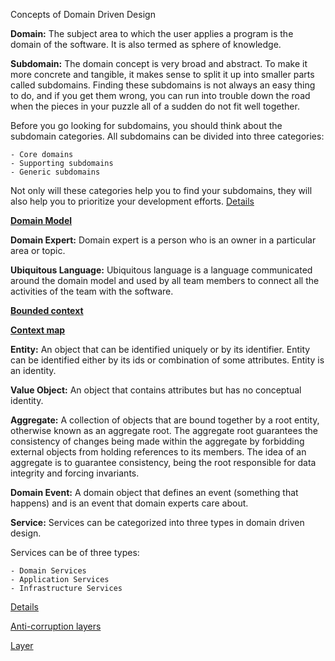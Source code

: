 Concepts of Domain Driven Design

**Domain:** The subject area to which the user applies a program is the domain of the software.
It is also termed as sphere of knowledge.

**Subdomain:** The domain concept is very broad and abstract. To make it more concrete and tangible, it makes sense to split it up into smaller parts called subdomains. Finding these subdomains is not always an easy thing to do, and if you get them wrong, you can run into trouble down the road when the pieces in your puzzle all of a sudden do not fit well together.

Before you go looking for subdomains, you should think about the subdomain categories. All subdomains can be divided into three categories:

    - Core domains
    - Supporting subdomains
    - Generic subdomains
Not only will these categories help you to find your subdomains, they will also help you to prioritize your development efforts.
[Details](docs/Subdomain.md)

**[Domain Model](docs/DomainModel.md)** 

**Domain Expert:** Domain expert is a person who is an owner in a particular area or topic.

**Ubiquitous Language:** Ubiquitous language is a language communicated around the domain model and used by all team members to connect all the activities of the team with the software.

**[Bounded context](docs/BoundedContext.md)**

**[Context map](docs/ContextMap.md)** 

**Entity:** An object that can be identified uniquely or by its identifier. Entity can be identified either by its ids or combination of some attributes. Entity is an identity.

**Value Object:** An object that contains attributes but has no conceptual identity.

**Aggregate:** A collection of objects that are bound together by a root entity, otherwise known as an aggregate root.
The aggregate root guarantees the consistency of changes being made within the aggregate by forbidding external objects from holding references to its members.
The idea of an aggregate is to guarantee consistency, being the root responsible for data integrity and forcing invariants.

**Domain Event:** A domain object that defines an event (something that happens) and is an event that domain experts care about.

**Service:** Services can be categorized into three types in domain driven design.

Services can be of three types:  

    - Domain Services
    - Application Services
    - Infrastructure Services

[Details](docs/Service.md)

[Anti-corruption layers](docs/AntiCorruptionLayer.md)

[Layer](docs/Layer.md)
